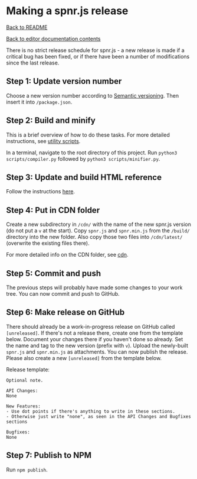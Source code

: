 # Making a spnr.js release

[Back to README](../README.md)

[Back to editor documentation contents](README.md)

There is no strict release schedule for spnr.js - a new release is made if a critical bug has been fixed, or if there have been a number of modifications since the last release.

## Step 1: Update version number

Choose a new version number according to [Semantic versioning](https://semver.org/). Then insert it into `/package.json`.

## Step 2: Build and minify

This is a brief overview of how to do these tasks. For more detailed instructions, see [utility scripts](utilityScripts.md).

In a terminal, navigate to the root directory of this project. Run `python3 scripts/compiler.py` followed by `python3 scripts/minifier.py`.

## Step 3: Update and build HTML reference

Follow the instructions [here](aboutReference.md).

## Step 4: Put in CDN folder

Create a new subdirectory in `/cdn/` with the name of the new spnr.js version (do not put a `v` at the start). Copy `spnr.js` and `spnr.min.js` from the `/build/` directory into the new folder. Also copy those two files into `/cdn/latest/` (overwrite the existing files there).

For more detailed info on the CDN folder, see [cdn](cdn.md).

## Step 5: Commit and push

The previous steps will probably have made some changes to your work tree. You can now commit and push to GitHub.

## Step 6: Make release on GitHub

There should already be a work-in-progress release on GitHub called `[unreleased]`. If there's not a release there, create one from the template below. Document your changes there if you haven't done so already. Set the name and tag to the new version (prefix with `v`). Upload the newly-built `spnr.js` and `spnr.min.js` as attachments. You can now publish the release. Please also create a new `[unreleased]` from the template below.

Release template:
```
Optional note.

API Changes:
None

New Features:
- Use dot points if there's anything to write in these sections.
- Otherwise just write "none", as seen in the API Changes and Bugfixes sections

Bugfixes:
None
```

## Step 7: Publish to NPM

Run `npm publish`.